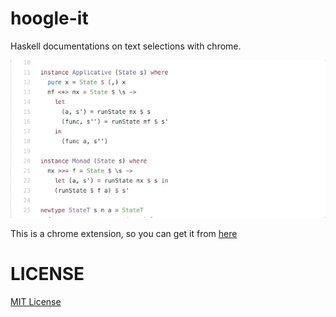 # hoogle-it
Haskell documentations on text selections with chrome.

![](https://github.com/yigitozkavci/hoogle-it/blob/master/hoogle-it.gif)

This is a chrome extension, so you can get it from [here](https://chrome.google.com/webstore/detail/hoogle-it/nnlaoldafmkcbdlnilgohbbpfkgplljg)

# LICENSE
[MIT License](https://github.com/yigitozkavci/hoogle-it/blob/master/LICENSE)
